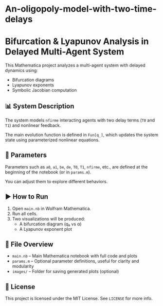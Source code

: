 # An-oligopoly-model-with-two-time-delays
# Bifurcation & Lyapunov Analysis in Delayed Multi-Agent System

This Mathematica project analyzes a multi-agent system with delayed dynamics using:
- Bifurcation diagrams
- Lyapunov exponents
- Symbolic Jacobian computation

## 📊 System Description

The system models `nfirme` interacting agents with two delay terms (`T0` and `T1`) and nonlinear feedback.

The main evolution function is defined in `Fun[q_]`, which updates the system state using parameterized nonlinear equations.

## 🔧 Parameters

Parameters such as `a0`, `a1`, `be`, `de`, `T0`, `T1`, `nfirme`, etc., are defined at the beginning of the notebook (or in `params.m`).

You can adjust them to explore different behaviors.

## ▶️ How to Run

1. Open `main.nb` in Wolfram Mathematica.
2. Run all cells.
3. Two visualizations will be produced:
   - A bifurcation diagram (q₀ vs α)
   - A Lyapunov exponent plot

## 📁 File Overview

- `main.nb` – Main Mathematica notebook with full code and plots
- `params.m` – Optional parameter definitions, useful for clarity and modularity
- `images/` – Folder for saving generated plots (optional)

## 📜 License

This project is licensed under the MIT License. See `LICENSE` for more info.
